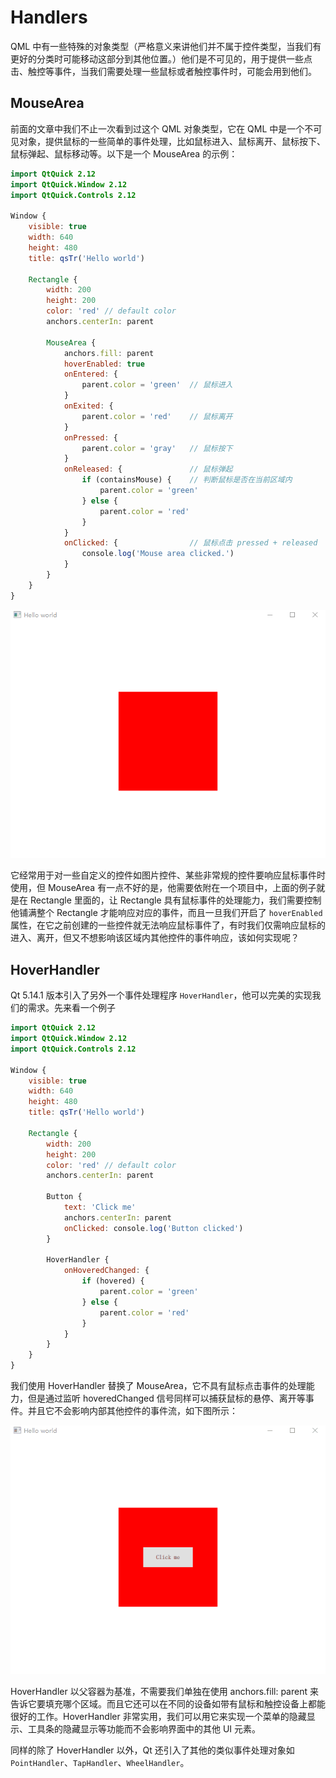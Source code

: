 # Handlers

QML 中有一些特殊的对象类型（严格意义来讲他们并不属于控件类型，当我们有更好的分类时可能移动这部分到其他位置。）他们是不可见的，用于提供一些点击、触控等事件，当我们需要处理一些鼠标或者触控事件时，可能会用到他们。

## MouseArea

前面的文章中我们不止一次看到过这个 QML 对象类型，它在 QML 中是一个不可见对象，提供鼠标的一些简单的事件处理，比如鼠标进入、鼠标离开、鼠标按下、鼠标弹起、鼠标移动等。以下是一个 MouseArea 的示例：

```QML
import QtQuick 2.12
import QtQuick.Window 2.12
import QtQuick.Controls 2.12

Window {
    visible: true
    width: 640
    height: 480
    title: qsTr('Hello world')
    
    Rectangle {
        width: 200
        height: 200
        color: 'red' // default color
        anchors.centerIn: parent

        MouseArea {
            anchors.fill: parent
            hoverEnabled: true
            onEntered: {
                parent.color = 'green'  // 鼠标进入
            }
            onExited: {
                parent.color = 'red'    // 鼠标离开
            }
            onPressed: {
                parent.color = 'gray'   // 鼠标按下
            }
            onReleased: {               // 鼠标弹起
                if (containsMouse) {    // 判断鼠标是否在当前区域内
                    parent.color = 'green'
                } else {
                    parent.color = 'red'
                }
            }
            onClicked: {                // 鼠标点击 pressed + released
                console.log('Mouse area clicked.')
            }
        }
    }
}
```

<img src="../images/Controls/mousearea.gif">

它经常用于对一些自定义的控件如图片控件、某些非常规的控件要响应鼠标事件时使用，但 MouseArea 有一点不好的是，他需要依附在一个项目中，上面的例子就是在 Rectangle 里面的，让 Rectangle 具有鼠标事件的处理能力，我们需要控制他铺满整个 Rectangle 才能响应对应的事件，而且一旦我们开启了 `hoverEnabled` 属性，在它之前创建的一些控件就无法响应鼠标事件了，有时我们仅需响应鼠标的进入、离开，但又不想影响该区域内其他控件的事件响应，该如何实现呢？

## HoverHandler

Qt 5.14.1 版本引入了另外一个事件处理程序 `HoverHandler`，他可以完美的实现我们的需求。先来看一个例子

```QML
import QtQuick 2.12
import QtQuick.Window 2.12
import QtQuick.Controls 2.12

Window {
    visible: true
    width: 640
    height: 480
    title: qsTr('Hello world')
    
    Rectangle {
        width: 200
        height: 200
        color: 'red' // default color
        anchors.centerIn: parent

        Button {
            text: 'Click me'
            anchors.centerIn: parent
            onClicked: console.log('Button clicked')
        }

        HoverHandler {
            onHoveredChanged: {
                if (hovered) {
                    parent.color = 'green'
                } else {
                    parent.color = 'red'
                }
            }
        }
    }
}
```

我们使用 HoverHandler 替换了 MouseArea，它不具有鼠标点击事件的处理能力，但是通过监听 hoveredChanged 信号同样可以捕获鼠标的悬停、离开等事件。并且它不会影响内部其他控件的事件流，如下图所示：

<img src="../images/Controls/hoverhandler.gif">

HoverHandler 以父容器为基准，不需要我们单独在使用 anchors.fill: parent 来告诉它要填充哪个区域。而且它还可以在不同的设备如带有鼠标和触控设备上都能很好的工作。HoverHandler 非常实用，我们可以用它来实现一个菜单的隐藏显示、工具条的隐藏显示等功能而不会影响界面中的其他 UI 元素。

同样的除了 HoverHandler 以外，Qt 还引入了其他的类似事件处理对象如 `PointHandler`、`TapHandler`、`WheelHandler`。
